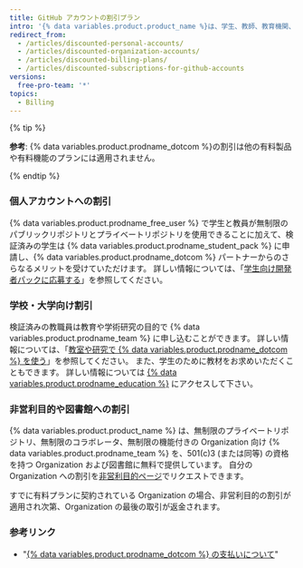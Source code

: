 ```yaml
---
title: GitHub アカウントの割引プラン
intro: '{% data variables.product.product_name %}は、学生、教師、教育機関、非営利団体、図書館などに割引を提供しています。'
redirect_from:
  - /articles/discounted-personal-accounts/
  - /articles/discounted-organization-accounts/
  - /articles/discounted-billing-plans/
  - /articles/discounted-subscriptions-for-github-accounts
versions:
  free-pro-team: '*'
topics:
  - Billing
---
```


{% tip %}

**参考**: {% data variables.product.prodname_dotcom %}の割引は他の有料製品や有料機能のプランには適用されません。

{% endtip %}

### 個人アカウントへの割引

{% data variables.product.prodname_free_user %} で学生と教員が無制限のパブリックリポジトリとプライベートリポジトリを使用できることに加えて、検証済みの学生は {% data variables.product.prodname_student_pack %} に申請し、{% data variables.product.prodname_dotcom %} パートナーからのさらなるメリットを受けていただけます。 詳しい情報については、「[学生向け開発者パックに応募する](/education/explore-the-benefits-of-teaching-and-learning-with-github-education/apply-for-a-student-developer-pack)」を参照してください。

### 学校・大学向け割引

検証済みの教職員は教育や学術研究の目的で {% data variables.product.prodname_team %} に申し込むことができます。 詳しい情報については、「[教室や研究で {% data variables.product.prodname_dotcom %} を使う](/education/explore-the-benefits-of-teaching-and-learning-with-github-education/use-github-in-your-classroom-and-research)」を参照してください。 また、学生のために教材をお求めいただくこともできます。 詳しい情報については [{% data variables.product.prodname_education %}](https://education.github.com/) にアクセスして下さい。

### 非営利目的や図書館への割引

{% data variables.product.product_name %} は、無制限のプライベートリポジトリ、無制限のコラボレータ、無制限の機能付きの Organization 向け {% data variables.product.prodname_team %} を、501(c)3 (または同等) の資格を持つ Organization および図書館に無料で提供しています。 自分の Organization への割引を[非営利目的ページ](https://github.com/nonprofit)でリクエストできます。

すでに有料プランに契約されている Organization の場合、非営利目的の割引が適用され次第、Organization の最後の取引が返金されます。

### 参考リンク

- "[{% data variables.product.prodname_dotcom %} の支払いについて](/articles/about-billing-on-github)"
